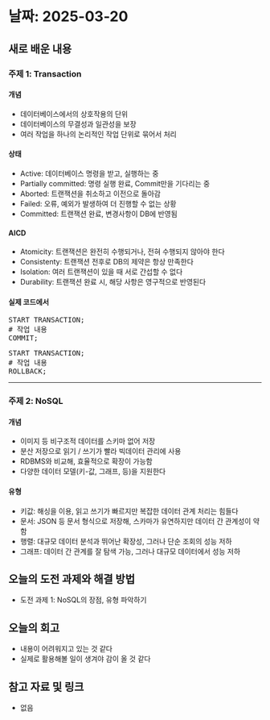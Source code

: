 # 날짜: 2025-03-20

## 새로 배운 내용
### 주제 1: Transaction
#### 개념
- 데이터베이스에서의 상호작용의 단위
- 데이터베이스의 무결성과 일관성을 보장
- 여러 작업을 하나의 논리적인 작업 단위로 묶어서 처리

#### 상태
- Active: 데이터베이스 명령을 받고, 실행하는 중
- Partially committed: 명령 실행 완료, Commit만을 기다리는 중
- Aborted: 트랜잭션을 취소하고 이전으로 돌아감
- Failed: 오류, 예외가 발생하여 더 진행할 수 없는 상황
- Committed: 트랜잭션 완료, 변경사항이 DB에 반영됨

#### AICD
- Atomicity: 트랜잭션은 완전히 수행되거나, 전혀 수행되지 않아야 한다
- Consistenty: 트랜잭션 전후로 DB의 제약은 항상 만족한다
- Isolation: 여러 트랜잭션이 있을 때 서로 간섭할 수 없다
- Durability: 트랜잭션 완료 시, 해당 사항은 영구적으로 반영된다

#### 실제 코드에서
<pre>
START TRANSACTION;
# 작업 내용
COMMIT;
</pre>

<pre>
START TRANSACTION;
# 작업 내용
ROLLBACK;
</pre>

---

### 주제 2: NoSQL
#### 개념
- 이미지 등 비구조적 데이터를 스키마 없어 저장
- 분산 저장으로 읽기 / 쓰기가 빨라 빅데이터 관리에 사용
- RDBMS와 비교해, 효율적으로 확장이 가능함
- 다양한 데이터 모델(키-값, 그래프, 등)을 지원한다

#### 유형
- 키값: 해싱을 이용, 읽고 쓰기가 빠르지만 복잡한 데이터 관계 처리는 힘들다
- 문서: JSON 등 문서 형식으로 저장해, 스카마가 유연하지만 데이터 간 관계성이 약함
- 행렬: 대규모 데이터 분석과 뛰어난 확장성, 그러나 단순 조회의 성능 저하
- 그래프: 데이터 간 관계를 잘 탐색 가능, 그러나 대규모 데이터에서 성능 저하

## 오늘의 도전 과제와 해결 방법
- 도전 과제 1: NoSQL의 장점, 유형 파악하기

## 오늘의 회고
- 내용이 어려워지고 있는 것 같다
- 실제로 활용해볼 일이 생겨야 감이 올 것 같다

## 참고 자료 및 링크
- 없음
